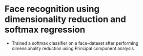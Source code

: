 # Face recognition using dimensionality reduction and softmax regression

* Trained a softmax classifier on a face-dataset after performing dimensionality reduction using Principal component
analysis
